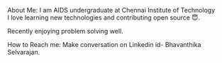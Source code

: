 About Me:
I am AIDS undergraduate at Chennai Institute of Technology  
I love learning new technologies and contributing open source 😇.

Recently enjoying problem solving well.

How to Reach me:
 Make conversation on Linkedin 
 id- Bhavanthika Selvarajan.

<!---
Bhavanthika/Bhavanthika is a ✨ special ✨ repository because its `README.md` (this file) appears on your GitHub profile.
You can click the Preview link to take a look at your changes.
--->

